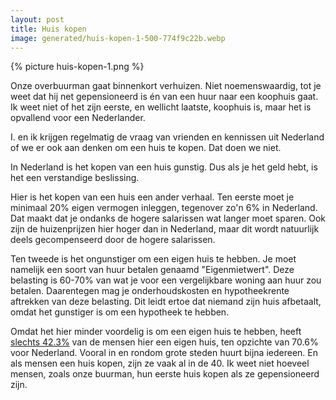 ```yaml
---
layout: post
title: Huis kopen
image: generated/huis-kopen-1-500-774f9c22b.webp
---
```


{% picture huis-kopen-1.png %}

Onze overbuurman gaat binnenkort verhuizen. Niet noemenswaardig, tot je weet dat hij net gepensioneerd is én van een huur naar een koophuis gaat. Ik weet niet of het zijn eerste, en wellicht laatste, koophuis is, maar het is opvallend voor een Nederlander.

I. en ik krijgen regelmatig de vraag van vrienden en kennissen uit Nederland of we er ook aan denken om een huis te kopen. Dat doen we niet.

In Nederland is het kopen van een huis gunstig. Dus als je het geld hebt, is het een verstandige beslissing.

Hier is het kopen van een huis een ander verhaal. Ten eerste moet je minimaal 20% eigen vermogen inleggen, tegenover zo'n 6% in Nederland. Dat maakt dat je ondanks de hogere salarissen wat langer moet sparen. Ook zijn de huizenprijzen hier hoger dan in Nederland, maar dit wordt natuurlijk deels gecompenseerd door de hogere salarissen.

Ten tweede is het ongunstiger om een eigen huis te hebben. Je moet namelijk een soort van huur betalen genaamd "Eigenmietwert". Deze belasting is 60-70% van wat je voor een vergelijkbare woning aan huur zou betalen. Daarentegen mag je onderhoudskosten en hypotheekrente aftrekken van deze belasting. Dit leidt ertoe dat niemand zijn huis afbetaalt, omdat het gunstiger is om een hypotheek te hebben.

Omdat het hier minder voordelig is om een eigen huis te hebben, heeft [slechts 42.3%](https://www.statista.com/statistics/246355/home-ownership-rate-in-europe/) van de mensen hier een eigen huis, ten opzichte van 70.6% voor Nederland. Vooral in en rondom grote steden huurt bijna iedereen. En als mensen een huis kopen, zijn ze vaak al in de 40. Ik weet niet hoeveel mensen, zoals onze buurman, hun eerste huis kopen als ze gepensioneerd zijn.
